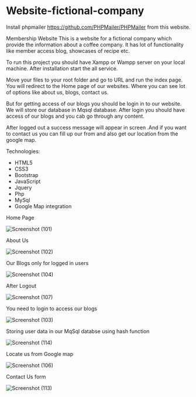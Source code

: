 # Website-fictional-company
Install phpmailer https://github.com/PHPMailer/PHPMailer from this website.

Membership Website
This is a website for a fictional company which provide the information about a coffee company. It has lot of functionality like member access blog, showcases of recipe etc.

To run this project you should have Xampp or Wampp server on your local machine. After installation start the all service.

Move your files to your root folder and go to URL and run the index page. You will redirect to the Home page of our websites. Where you can see lot of options like about us, blogs, contact us.

But for getting access of our blogs you should be login in to our website. We will store our database in Mqsql database. After login you should have access of our blogs and you cab go through any content.

After logged out a success message will appear in screen .And if you want to contact us you can fill up our from and also get our location from the google map.

Technologies:
- HTML5
- CSS3
- Bootstrap
- JavaScript
- Jquery
- Php
- MySql
- Google Map integration

Home Page

![Screenshot (101)](https://user-images.githubusercontent.com/84495822/130358467-fa0c1b41-633c-4c16-b16a-19851d3cd208.png)

About Us

![Screenshot (102)](https://user-images.githubusercontent.com/84495822/130358499-3dc334ae-916c-438c-9b31-2b6cf56cd6b4.png)

Our Blogs only for logged in users

![Screenshot (104)](https://user-images.githubusercontent.com/84495822/130358545-98d4cba7-5588-4452-80c8-b8ae7c859bb5.png)

After Logout

![Screenshot (107)](https://user-images.githubusercontent.com/84495822/130358581-3b953ade-7212-46eb-9c61-61adcf32c607.png)

You need to login to access our blogs

![Screenshot (103)](https://user-images.githubusercontent.com/84495822/130358626-4db0a835-693e-43e0-8f62-03b83b29481f.png)

Storing user data in our MqSql databse using hash function

![Screenshot (114)](https://user-images.githubusercontent.com/84495822/130358645-14b41e44-3cde-483e-8981-f7f54eefd8f8.png)

Locate us from Google map

![Screenshot (106)](https://user-images.githubusercontent.com/84495822/130358672-13598326-900b-4f5d-83c4-7d212b7326b9.png)

Contact Us form

![Screenshot (113)](https://user-images.githubusercontent.com/84495822/130358706-6bcfcda2-3920-47de-b244-0d847fb53106.png)
